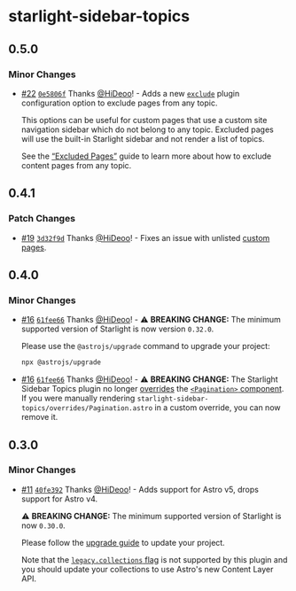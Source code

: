 # starlight-sidebar-topics

## 0.5.0

### Minor Changes

- [#22](https://github.com/HiDeoo/starlight-sidebar-topics/pull/22) [`0e5806f`](https://github.com/HiDeoo/starlight-sidebar-topics/commit/0e5806fa351ff98ea927fe3c5b245dd28852a3a0) Thanks [@HiDeoo](https://github.com/HiDeoo)! - Adds a new [`exclude`](https://starlight-sidebar-topics.netlify.app/docs/configuration#exclude) plugin configuration option to exclude pages from any topic.

  This options can be useful for custom pages that use a custom site navigation sidebar which do not belong to any topic. Excluded pages will use the built-in Starlight sidebar and not render a list of topics.

  See the [“Excluded Pages”](https://starlight-sidebar-topics.netlify.app/docs/guides/excluded-pages) guide to learn more about how to exclude content pages from any topic.

## 0.4.1

### Patch Changes

- [#19](https://github.com/HiDeoo/starlight-sidebar-topics/pull/19) [`3d32f9d`](https://github.com/HiDeoo/starlight-sidebar-topics/commit/3d32f9de841968adc6fcaeefa468db2d01dd975e) Thanks [@HiDeoo](https://github.com/HiDeoo)! - Fixes an issue with unlisted [custom pages](https://starlight.astro.build/guides/pages/#custom-pages).

## 0.4.0

### Minor Changes

- [#16](https://github.com/HiDeoo/starlight-sidebar-topics/pull/16) [`61fee66`](https://github.com/HiDeoo/starlight-sidebar-topics/commit/61fee660dfafff898e5f993ac3b9fe490f88c5cd) Thanks [@HiDeoo](https://github.com/HiDeoo)! - ⚠️ **BREAKING CHANGE:** The minimum supported version of Starlight is now version `0.32.0`.

  Please use the `@astrojs/upgrade` command to upgrade your project:

  ```sh
  npx @astrojs/upgrade
  ```

- [#16](https://github.com/HiDeoo/starlight-sidebar-topics/pull/16) [`61fee66`](https://github.com/HiDeoo/starlight-sidebar-topics/commit/61fee660dfafff898e5f993ac3b9fe490f88c5cd) Thanks [@HiDeoo](https://github.com/HiDeoo)! - ⚠️ **BREAKING CHANGE:** The Starlight Sidebar Topics plugin no longer [overrides](https://starlight.astro.build/guides/overriding-components/) the [`<Pagination>` component](https://starlight.astro.build/reference/overrides/#pagination). If you were manually rendering `starlight-sidebar-topics/overrides/Pagination.astro` in a custom override, you can now remove it.

## 0.3.0

### Minor Changes

- [#11](https://github.com/HiDeoo/starlight-sidebar-topics/pull/11) [`40fe392`](https://github.com/HiDeoo/starlight-sidebar-topics/commit/40fe39223ec15b8bd8631fba899d3a349281598e) Thanks [@HiDeoo](https://github.com/HiDeoo)! - Adds support for Astro v5, drops support for Astro v4.

  ⚠️ **BREAKING CHANGE:** The minimum supported version of Starlight is now `0.30.0`.

  Please follow the [upgrade guide](https://github.com/withastro/starlight/releases/tag/%40astrojs/starlight%400.30.0) to update your project.

  Note that the [`legacy.collections` flag](https://docs.astro.build/en/reference/legacy-flags/#collections) is not supported by this plugin and you should update your collections to use Astro's new Content Layer API.
